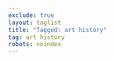 ```yaml
---
exclude: true
layout: taglist
title: "Tagged: art history"
tag: art history
robots: noindex
---
```

